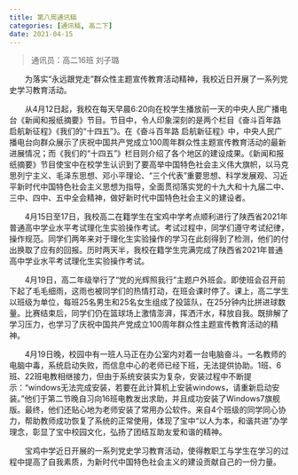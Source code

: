 ```yaml
---
title: 第八周通讯稿
categories: [通讯稿, 高二下]
date: 2021-04-15
---
```


> 通讯员：高二16班 刘子璐

　　为落实“永远跟党走”群众性主题宣传教育活动精神，我校近日开展了一系列党史学习教育活动。

　　从4月12日起，我校在每天早晨6:20向在校学生播放前一天的中央人民广播电台《新闻和报纸摘要》节目。节目中，令人印象深刻的是两个栏目《奋斗百年路 启航新征程》《我们的“十四五”》。在《奋斗百年路 启航新征程》中，中央人民广播电台向群众展示了庆祝中国共产党成立100周年群众性主题宣传教育活动的最新进展情况；而《我们的“十四五”》栏目则介绍了各个地区的建设成果。《新闻和报纸摘要》节目使宝中在校学生认识到了要高举中国特色社会主义伟大旗帜，以马克思列宁主义、毛泽东思想、邓小平理论、“三个代表”重要思想、科学发展观、习近平新时代中国特色社会主义思想为指导，全面贯彻落实党的十九大和十九届二中、三中、四中、五中全会精神，做好新时代中国特色社会主义的建设者。

　　4月15日至17日，我校高二在籍学生在宝鸡中学考点顺利进行了陕西省2021年普通高中学业水平考试理化生实验操作考试。考试过程中，同学们遵守考试纪律，操作规范。同学们两年来对于理化生实验操作的学习在此刻得到了检测，他们的付出换取了应有的回报。历时两天半，我校在籍学生完满完成了陕西省2021年普通高中学业水平考试理化生实验操作考试。

　　4月19日，高二年级举行了“党的光辉照我行”主题户外班会。即使班会召开前下起了毛毛细雨，这雨也被同学们的热情打动，在班会课时停了。课上，高二学生以班级为单位，每班25名男生和25名女生组成了投篮队，在25分钟内比拼进球数量。比赛结束后，同学们仍在篮球场上激情澎湃，挥洒汗水，释放自我。既排解了学习压力，也学习了庆祝中国共产党成立100周年群众性主题宣传教育活动的精神。

　　4月19日晚，校园中有一班人马正在办公室内对着一台电脑奋斗。一名教师的电脑中毒，系统启动失败，而信息中心的老师已经下班，无法提供协助。1班、6班、22班电教相继接力，但由于系统安装实为复杂，安装过程中不断提示：“windows无法完成安装，若要在此计算机上安装windows，请重新启动安装。”他们于第二节晚自习向16班电教发出求助，并且成功安装了Windows7旗舰版。最终，他们还贴心地为老师安装了常用办公软件。来自4个班级的同学同心协力，帮助教师成功恢复了系统的正常使用，体现了宝中“以人为本，和谐共进”办学理念，彰显了宝中校园文化，弘扬了团结互助友爱和谐的精神。

　　宝鸡中学近日开展的一系列党史学习教育活动，使得教职工与学生在学习的过程中提高了自我素质，为新时代中国特色社会主义的建设贡献自己的一份力量。
